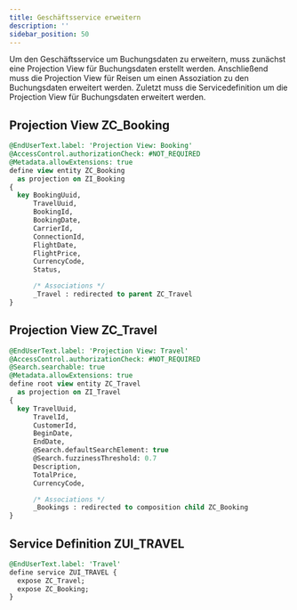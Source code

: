 ```yaml
---
title: Geschäftsservice erweitern
description: ''
sidebar_position: 50
---
```


Um den Geschäftsservice um Buchungsdaten zu erweitern, muss zunächst eine Projection View für Buchungsdaten erstellt werden. Anschließend muss die Projection View für Reisen um einen Assoziation zu den Buchungsdaten erweitert werden. Zuletzt muss die Servicedefinition um die Projection View für Buchungsdaten erweitert werden.

## Projection View ZC_Booking
```sql
@EndUserText.label: 'Projection View: Booking'
@AccessControl.authorizationCheck: #NOT_REQUIRED
@Metadata.allowExtensions: true
define view entity ZC_Booking
  as projection on ZI_Booking
{
  key BookingUuid,
      TravelUuid,
      BookingId,
      BookingDate,
      CarrierId,
      ConnectionId,
      FlightDate,
      FlightPrice,
      CurrencyCode,
      Status,

      /* Associations */
      _Travel : redirected to parent ZC_Travel
}
```

## Projection View ZC_Travel
```sql
@EndUserText.label: 'Projection View: Travel'
@AccessControl.authorizationCheck: #NOT_REQUIRED
@Search.searchable: true
@Metadata.allowExtensions: true
define root view entity ZC_Travel
  as projection on ZI_Travel
{
  key TravelUuid,
      TravelId,
      CustomerId,
      BeginDate,
      EndDate,
      @Search.defaultSearchElement: true
      @Search.fuzzinessThreshold: 0.7
      Description,
      TotalPrice,
      CurrencyCode,

      /* Associations */
      _Bookings : redirected to composition child ZC_Booking
}
```

## Service Definition ZUI_TRAVEL
```sql
@EndUserText.label: 'Travel'
define service ZUI_TRAVEL {
  expose ZC_Travel;
  expose ZC_Booking;
}
```
